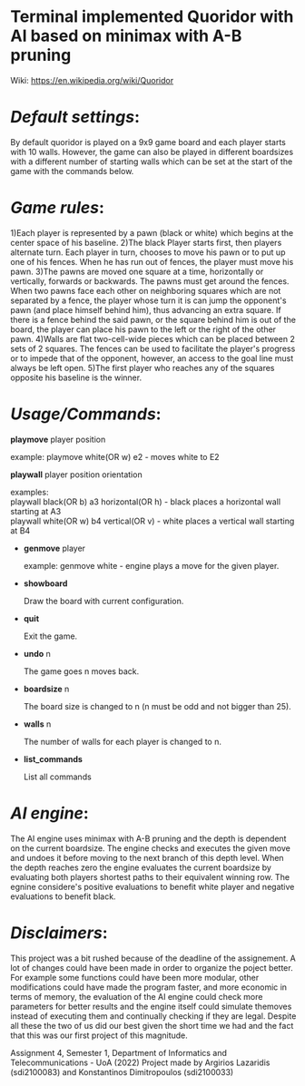 # Terminal implemented Quoridor with AI based on minimax with A-B pruning

Wiki: https://en.wikipedia.org/wiki/Quoridor


# *Default settings*:
  By default quoridor is played on a 9x9 game board and each player starts with 10 walls. However, the game can also be played in different boardsizes with a different number of starting walls which can be set at the start of the game with the commands below.

# *Game rules*:

 1)Each player is represented by a pawn (black or white) which begins at the center space of his baseline.
 2)The black Player starts first, then players alternate turn. Each player in turn, chooses to move his pawn or to put up one of his fences. When he has run out of fences, the player must move his pawn.
 3)The pawns are moved one square at a time, horizontally or vertically, forwards or backwards. The pawns must get around the fences. When two pawns face each other on neighboring squares which are not separated by a fence, the player whose turn it is can jump the opponent's pawn (and place himself behind him), thus advancing an extra square. If there is a fence behind the said pawn, or the square behind him is out of the board, the player can place his pawn to the left or the right of the other pawn.
 4)Walls are flat two-cell-wide pieces which can be placed between 2 sets of 2 squares. The fences can be used to facilitate the player's progress or to impede that of the opponent, however, an access to the goal line must always be left open.
 5)The first player who reaches any of the squares opposite his baseline is the winner.

# *Usage/Commands*:
**playmove** player position <br/>

  example: playmove white(OR w) e2 - moves white to E2
  
**playwall** player position orientation <br/>

  examples:<br/>
  playwall black(OR b) a3 horizontal(OR h) - black places a horizontal wall starting at A3 <br/>
  playwall white(OR w) b4 vertical(OR v) - white places a vertical wall starting at B4 <br/>
  
* **genmove** player <br/>

  example: genmove white - engine plays a move for the given player.
 
* **showboard** <br/>

  Draw the board with current configuration.
  
* **quit** <br/>

  Exit the game.
  
* **undo** n <br/>

  The game goes n moves back.
  
* **boardsize** n <br/>

  The board size is changed to n (n must be odd and not bigger than 25).
  
* **walls** n <br/>

  The number of walls for each player is changed to n.
  
* **list_commands** <br/>

  List all commands


# *AI engine*:
  The AI engine uses minimax with A-B pruning and the depth is dependent on the current boardsize. The engine checks and executes the given move and undoes it before moving to the next branch of this depth level. When the depth reaches zero the engine evaluates the current boardsize by evaluating both players shortest paths to their equivalent winning row. The egnine considere's positive evaluations to benefit white player and negative evaluations to benefit black.


# *Disclaimers*:
  This project was a bit rushed because of the deadline of the assignement.
  A lot of changes could have been made in order to organize the poject better. For example some functions could have been more modular, other modifications could have made the program faster, and more economic in terms of memory, the evaluation of the AI engine could check more parameters for better results and the engine itself could simulate themoves instead of executing them and continually checking if they are legal.
  Despite all these the two of us did our best given the short time we had and the fact that this was our first project of this magnitude.

Assignment 4, Semester 1, Department of Informatics and Telecommunications - UoA (2022)
Project made by Argirios Lazaridis (sdi2100083) and Konstantinos Dimitropoulos (sdi2100033)
